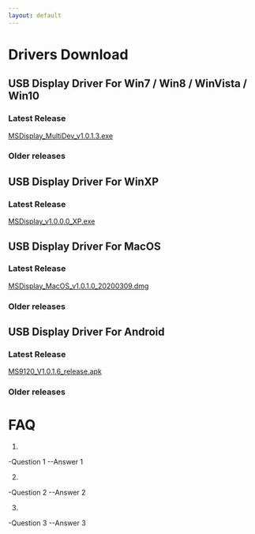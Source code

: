 ```yaml
---
layout: default
---
```


# Drivers Download

## USB Display Driver For Win7 / Win8 / WinVista / Win10
### Latest Release
[MSDisplay_MultiDev_v1.0.1.3.exe](./WinDows/MSDisplay_MultiDev_v1.0.1.3.exe)
### Older releases

## USB Display Driver For WinXP
### Latest Release
[MSDisplay_v1.0.0.0_XP.exe](./WinXP/MSDisplay_v1.0.0.0_XP.exe)

## USB Display Driver For MacOS
### Latest Release
[MSDisplay_MacOS_v1.0.1.0_20200309.dmg](./MacOS/MSDisplay_MacOS_v1.0.1.0_20200309.dmg)
### Older releases

## USB Display Driver For Android
### Latest Release
[MS9120_V1.0.1.6_release.apk](./Android/MS9120_V1.0.1.6_release.apk)
### Older releases

# FAQ
1.  
-Question 1
--Answer 1

2.  
-Question 2
--Answer 2

3.  
-Question 3
--Answer 3





